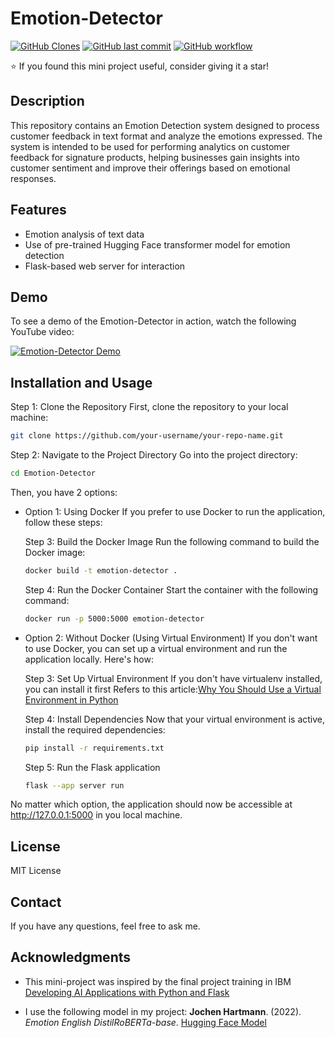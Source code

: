# Emotion-Detector
<a href='https://github.com/MShawon/github-clone-count-badge'><img alt='GitHub Clones' src='https://img.shields.io/badge/dynamic/json?color=success&label=Clone&query=count&url=https://gist.githubusercontent.com/Shen-po-heng/d342281ded906778c8cd9f38a42ab34d/raw/clone.json&logo=github'></a>
[![GitHub last commit](https://img.shields.io/github/last-commit/Shen-po-heng/Mini-Project-Emotion-Detector)](https://github.com/Shen-po-heng/Mini-Project-Emotion-Detector/commits/main)
[![GitHub workflow](https://github.com/Shen-po-heng/Mini-Project-Emotion-Detector/actions/workflows/test.yml/badge.svg)](https://github.com/Shen-po-heng/Mini-Project-Emotion-Detector/actions/workflows/test.yml)

⭐ If you found this mini project useful, consider giving it a star!

## Description
This repository contains an Emotion Detection system designed to process customer feedback in text format and analyze the emotions expressed. The system is intended to be used for performing analytics on customer feedback for signature products, helping businesses gain insights into customer sentiment and improve their offerings based on emotional responses.

## Features
- Emotion analysis of text data
- Use of pre-trained Hugging Face transformer model for emotion detection
- Flask-based web server for interaction

## Demo 
To see a demo of the Emotion-Detector in action, watch the following YouTube video:

[![Emotion-Detector Demo](https://img.youtube.com/vi/iPis4YlMZq0/0.jpg)](https://youtu.be/iPis4YlMZq0)

## Installation and Usage
Step 1: Clone the Repository
First, clone the repository to your local machine:
```bash
git clone https://github.com/your-username/your-repo-name.git
```

Step 2: Navigate to the Project Directory
Go into the project directory:
```bash
cd Emotion-Detector
```

Then, you have 2 options:

- Option 1: Using Docker
If you prefer to use Docker to run the application, follow these steps:

    Step 3: Build the Docker Image Run the following command to build the Docker image:
    ```bash
    docker build -t emotion-detector .
    ```

    Step 4: Run the Docker Container Start the container with the following command:
    ```bash
    docker run -p 5000:5000 emotion-detector
    ```
- Option 2: Without Docker (Using Virtual Environment)
If you don't want to use Docker, you can set up a virtual environment and run the application locally. Here's how:

    Step 3: Set Up Virtual Environment
    If you don't have virtualenv installed, you can install it first
    Refers to this article:[Why You Should Use a Virtual Environment in Python](https://techisnotmagic.blogspot.com/2025/02/why-you-should-use-virtual-environment.html)

    Step 4: Install Dependencies
    Now that your virtual environment is active, install the required dependencies:
    ```bash
    pip install -r requirements.txt
    ```
    
    Step 5: Run the Flask application
    ```bash
    flask --app server run
    ```
No matter which option, the application should now be accessible at http://127.0.0.1:5000 in you local machine.

## License
MIT License

## Contact
If you have any questions, feel free to ask me.

## Acknowledgments
- This mini-project was inspired by the final project training in IBM [Developing AI Applications with Python and Flask](https://www.coursera.org/learn/python-project-for-ai-application-development)

- I use the following model in my project: 
**Jochen Hartmann**. (2022). *Emotion English DistilRoBERTa-base*. [Hugging Face Model](https://huggingface.co/j-hartmann/emotion-english-distilroberta-base/)
